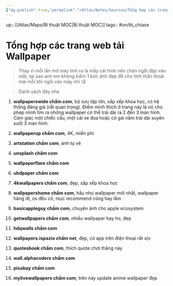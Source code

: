 ```yaml
---
{"dg-publish":true,"permalink":"/Atlas/Notes/Sources/Tổng hợp các trang web tải Wallpaper/"}
---
```


up:: [[Atlas/Maps/Bí thuật MOC\|Bí thuật MOC]]
tags:: #on/bt_chiase 

# Tổng hợp các trang web tải Wallpaper

> Thay vì mỗi lần mở máy tính ra là mấy cái hình nền chán ngắt đập vào mắt, tại sao anh em không kiếm 1 bức ảnh đẹp để cho tinh thần thoải mái mỗi khi ngồi vào máy nhỉ 😘

> Danh sách đây nhé

1. **wallpaperswide chấm com**, bộ sưu tập lớn, sắp xếp khoa học, có hệ thống đáng giá (rất quan trọng). Điểm mình thích ở trang này là nó cho phép mình tìm ra những wallpaper có thể trải dài ra 2 đến 3 màn hình. Cảm giác một chiếc cầu, một cái xe đua hoặc cô gái nằm trải dài xuyên suốt 3 màn hình.
    
2. **wallpaperup chấm com**, 4K, miễn phí
    
3. **artstation chấm com**, ảnh tự vẽ
    
4. **unsplash chấm com**
    
5. **wallpaperflare chấm com** 
    
6. **uhdpaper chấm com** 
    
7. **4kwallpapers chấm com**, đẹp, sắp xếp khoa học
    
8. **wallpapershome chấm com**, hầu như wallpaper mới nhất, wallpaper hãng dt, os đều có, mục recommend cũng hay lắm
    
9. **basicappleguy chấm com**, chuyên ảnh cho apple ecosystem
    
10. **getwallpapers chấm com**, nhiều wallpaper hay ho, đẹp
    
11. **hdqwalls chấm com**
    
12. **wallpapers.ispazio chấm net**, đẹp, có app trên điện thoại rất xịn
    
13. **quotesbook chấm com**, thích quote chơi thằng này
    
14. **wall.alphacoders chấm com** 
    
15. **pixabay chấm com**
    
16. **mylivewallpapers chấm com**, trên này update anime wallpaper đẹp
